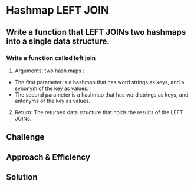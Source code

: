 # Hashmap LEFT JOIN
<!-- Short summary or background information -->
## Write a function that LEFT JOINs two hashmaps into a single data structure.
### Write a function called left join
1. Arguments: two hash maps :
- The first parameter is a hashmap that has word strings as keys, and a synonym of the key as values.
- The second parameter is a hashmap that has word strings as keys, and antonyms of the key as values.
2. Return: The returned data structure that holds the results  of the LEFT JOINs.

## Challenge
<!-- Description of the challenge -->

## Approach & Efficiency
<!-- What approach did you take? Why? What is the Big O space/time for this approach? -->

## Solution
<!-- Embedded whiteboard image -->

